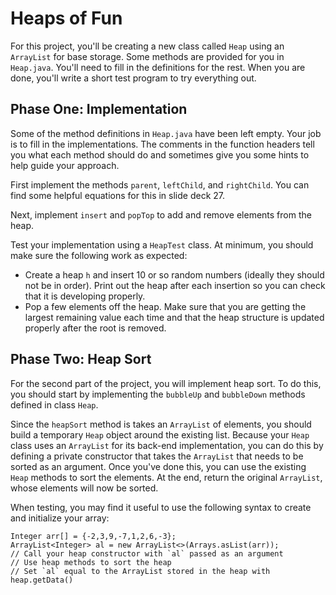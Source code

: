 # Heaps of Fun

For this project, you'll be creating a new class called `Heap` using an `ArrayList` for base storage. Some methods are provided for you in `Heap.java`. You'll need to fill in the definitions for the rest. When you are done, you'll write a short test program to try everything out.

## Phase One: Implementation

Some of the method definitions in `Heap.java` have been left empty. Your job is to fill in the implementations. The comments in the function headers tell you what each method should do and sometimes give you some hints to help guide your approach.

First implement the methods `parent`, `leftChild`, and `rightChild`. You can find some helpful equations for this in slide deck 27.

Next, implement `insert` and `popTop` to add and remove elements from the heap.

Test your implementation using a `HeapTest` class.  At minimum, you should make sure the following work as expected:
* Create a heap `h` and insert 10 or so random numbers (ideally they should not be in order). Print out the heap after each insertion so you can check that it is developing properly.
* Pop a few elements off the heap.  Make sure that you are getting the largest remaining value each time and that the heap structure is updated properly after the root is removed.

## Phase Two: Heap Sort

For the second part of the project, you will implement heap sort. To do this, you should start by implementing the `bubbleUp` and `bubbleDown` methods defined in class `Heap`.

Since the `heapSort` method is takes an `ArrayList` of elements, you should build a temporary `Heap` object around the existing list.  Because your `Heap` class uses an `ArrayList` for its back-end implementation, you can do this by defining a private constructor that takes the `ArrayList` that needs to be sorted as an argument.  Once you've done this, you can use the existing `Heap` methods to sort the elements.  At the end, return the original `ArrayList`, whose elements will now be sorted. 

When testing, you may find it useful to use the following syntax to create and initialize your array:

    Integer arr[] = {-2,3,9,-7,1,2,6,-3};
    ArrayList<Integer> al = new ArrayList<>(Arrays.asList(arr));
    // Call your heap constructor with `al` passed as an argument
    // Use heap methods to sort the heap
    // Set `al` equal to the ArrayList stored in the heap with heap.getData()